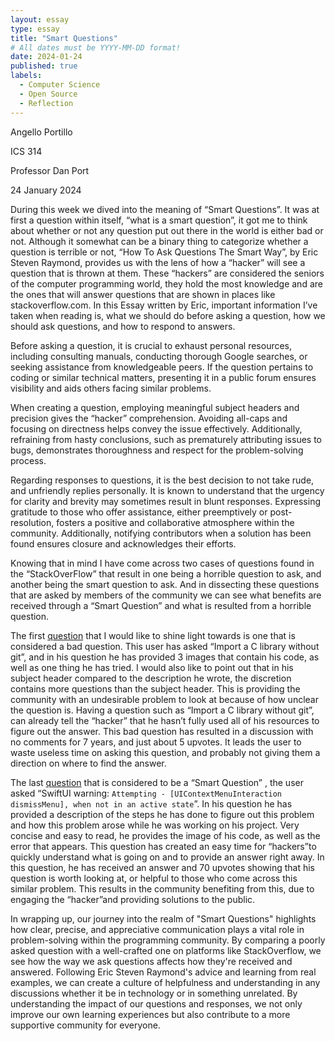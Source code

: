 ```yaml
---
layout: essay
type: essay
title: "Smart Questions"
# All dates must be YYYY-MM-DD format!
date: 2024-01-24
published: true
labels:
  - Computer Science
  - Open Source
  - Reflection
---
```


Angello Portillo

ICS 314

Professor Dan Port

24 January 2024


  During this week we dived into the meaning of “Smart Questions”. It was at first a question within itself, “what is a smart question”, it got me to think about whether or not any question put out there in the world is either bad or not. Although it somewhat can be a binary thing to categorize whether a question is terrible or not, “How To Ask Questions The Smart Way”, by Eric Steven Raymond, provides us with the lens of how a “hacker” will see a question that is thrown at them. These “hackers” are considered the seniors of the computer programming world, they hold the most knowledge and are the ones that will answer questions that are shown in places like stackoverflow.com. In this Essay written by Eric, important information I’ve taken when reading is, what we should do  before asking a question, how we should ask questions, and how to respond to answers.
  
  Before asking a question, it is crucial to exhaust personal resources, including consulting manuals, conducting thorough Google searches, or seeking assistance from knowledgeable peers. If the question pertains to coding or similar technical matters, presenting it in a public forum ensures visibility and aids others facing similar problems.
  
  When creating a question, employing meaningful subject headers and precision gives the “hacker” comprehension. Avoiding all-caps and focusing on directness helps convey the issue effectively. Additionally, refraining from hasty conclusions, such as prematurely attributing issues to bugs, demonstrates thoroughness and respect for the problem-solving process.
  
  Regarding responses to questions, it is the best decision to not take rude, and unfriendly replies personally. It is known to understand that the urgency for clarity and brevity may sometimes result in blunt responses. Expressing gratitude to those who offer assistance, either preemptively or post-resolution, fosters a positive and collaborative atmosphere within the community. Additionally, notifying contributors when a solution has been found ensures closure and acknowledges their efforts.
  
  Knowing that in mind I have come across two cases of questions found in the “StackOverFlow” that result in one being a horrible question to ask, and another being the smart question to ask. And in dissecting these questions that are asked by members of the community we can see what benefits are received through a “Smart Question” and what is resulted from a horrible question. 
  
  The first [question](https://stackoverflow.com/questions/40793887/import-a-c-library-without-git) that I would like to shine light towards is one that is considered a bad question. This user has asked “Import a C library without git”, and in his question he has provided 3 images that contain his code, as well as one thing he has tried. I would also like to point out that in his subject header compared to the description he wrote, the discretion contains more questions than the subject header. This is providing the community with an undesirable problem to look at because of how unclear the question is. Having a question such as  “Import a C library without git”, can already tell the “hacker” that he hasn’t fully used all of his resources to figure out the answer. This bad question has resulted in a discussion with no comments for 7 years, and just about 5 upvotes. It leads the user to waste useless time on asking this question, and probably not giving them a direction on where to find the answer.
  
  The last [question](https://stackoverflow.com/questions/62532760/swiftui-warning-attempting-uicontextmenuinteraction-dismissmenu-when-not-i) that is considered to be a “Smart Question” , the user asked “SwiftUI warning: `Attempting - [UIContextMenuInteraction dismissMenu], when not in an active state`”. In his question he has provided a description of the steps he has done to figure out this problem and how this problem arose while he was working on his project. Very concise and easy to read, he provides the image of his code, as well as the error that appears. This question has created an easy time for “hackers”to quickly understand what is going on and to provide an answer right away. In this question, he has received an answer and 70 upvotes showing that his question is worth looking at, or helpful to those who come across this similar problem. This results in the community benefiting from this, due to engaging the “hacker”and providing solutions to the public.
  
  In wrapping up, our journey into the realm of "Smart Questions" highlights how clear, precise, and appreciative communication plays a vital role in problem-solving within the programming community. By comparing a poorly asked question with a well-crafted one on platforms like StackOverflow, we see how the way we ask questions affects how they're received and answered. Following Eric Steven Raymond's advice and learning from real examples, we can create a culture of helpfulness and understanding in any discussions whether it be in technology or in something unrelated. By understanding the impact of our questions and responses, we not only improve our own learning experiences but also contribute to a more supportive community for everyone.

